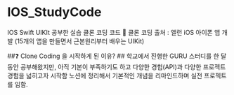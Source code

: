 # IOS_StudyCode

IOS Swift UIKIt 공부한 실습 클론 코딩 코드
📌 클론 코딩 출처 : 앨런 iOS 아이폰 앱 개발 (15개의 앱을 만들면서 근본원리부터 배우는 UIKit)

##❓ Clone Coding 을 시작하게 된 이유? ##
학교에서 진행한 GURU 스터디를 한 달 동안 공부해왔지만, 아직 기본이 부족하기도 하고 다양한 경험(API)과 다양한 프로젝트 경험을 넓히고자 시작함
노션에 정리해서 기본적인 개념을 리마인드하며 실전 프로젝트를 임함.
